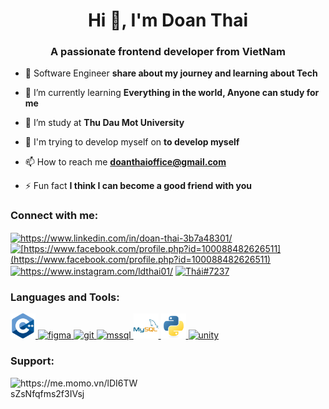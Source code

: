 <h1 align="center">Hi 👋, I'm Doan Thai</h1>
<h3 align="center">A passionate frontend developer from VietNam</h3>

- 🔭 Software Engineer **share about my journey and learning about Tech**

- 🌱 I’m currently learning **Everything in the world, Anyone can study for me**

- 👯 I’m study at **Thu Dau Mot University**

- 🤝 I'm trying to develop myself on **to develop myself**

- 📫 How to reach me **doanthaioffice@gmail.com**

- ⚡ Fun fact **I think I can become a good friend with you**

<h3 align="left">Connect with me:</h3>
<p align="left">
  <a href="https://www.linkedin.com/in/doan-thai-3b7a48301/" target="blank"><img align="center" src="https://raw.githubusercontent.com/rahuldkjain/github-profile-readme-generator/master/src/images/icons/Social/linked-in-alt.svg" alt="https://www.linkedin.com/in/doan-thai-3b7a48301/" height="30" width="40" /></a>
  <a href="https://www.facebook.com/profile.php?id=100088482626511" target="blank"><img align="center" src="https://raw.githubusercontent.com/rahuldkjain/github-profile-readme-generator/master/src/images/icons/Social/facebook.svg" alt="[https://www.facebook.com/profile.php?id=100088482626511](https://www.facebook.com/profile.php?id=100088482626511)" height="30" width="40" /></a>
  <a href="https://www.instagram.com/ldthai01/" target="blank"><img align="center" src="https://raw.githubusercontent.com/rahuldkjain/github-profile-readme-generator/master/src/images/icons/Social/instagram.svg" alt="https://www.instagram.com/ldthai01/" height="30" width="40" /></a>
  <a href="https://discord.gg/Thái#7237" target="blank"><img align="center" src="https://raw.githubusercontent.com/rahuldkjain/github-profile-readme-generator/master/src/images/icons/Social/discord.svg" alt="Thái#7237" height="30" width="40" /></a>
</p>
<h3 align="left">Languages and Tools:</h3>
<p align="left"> 
  <a href="https://www.w3schools.com/cpp/" target="_blank" rel="noreferrer"> <img src="https://raw.githubusercontent.com/devicons/devicon/master/icons/cplusplus/cplusplus-original.svg" alt="cplusplus" width="40" height="40"/> </a> 
  <a href="https://www.figma.com/" target="_blank" rel="noreferrer"> <img src="https://www.vectorlogo.zone/logos/figma/figma-icon.svg" alt="figma" width="40" height="40"/> </a> 
  <a href="https://git-scm.com/" target="_blank" rel="noreferrer"> <img src="https://www.vectorlogo.zone/logos/git-scm/git-scm-icon.svg" alt="git" width="40" height="40"/> </a> 
  <a href="https://www.microsoft.com/en-us/sql-server" target="_blank" rel="noreferrer"> <img src="https://www.svgrepo.com/show/303229/microsoft-sql-server-logo.svg" alt="mssql" width="40" height="40"/> </a> 
  <a href="https://www.mysql.com/" target="_blank" rel="noreferrer"> <img src="https://raw.githubusercontent.com/devicons/devicon/master/icons/mysql/mysql-original-wordmark.svg" alt="mysql" width="40" height="40"/> </a> 
  <a href="https://www.python.org" target="_blank" rel="noreferrer"> <img src="https://raw.githubusercontent.com/devicons/devicon/master/icons/python/python-original.svg" alt="python" width="40" height="40"/> </a> 
  <a href="https://unity.com/" target="_blank" rel="noreferrer"> <img src="https://www.vectorlogo.zone/logos/unity3d/unity3d-icon.svg" alt="unity" width="40" height="40"/> </a> </p>

<h3 align="left">Support:</h3>
<p>
  <a href="https://me.momo.vn/lDI6TWsZsNfqfms2f3IVsj"> <img align="left" src="https://cdn.buymeacoffee.com/buttons/v2/default-yellow.png" height="50" width="210" alt="https://me.momo.vn/lDI6TWsZsNfqfms2f3IVsj" /></a>
</p>
<br><br>
